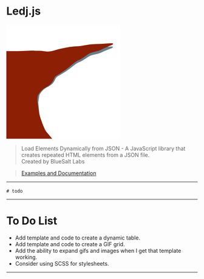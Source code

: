 # Ledj.js

![Ledj Logo](/docs/assets/images/ledj.png)

> Load Elements Dynamically from JSON - A JavaScript library that creates repeated HTML elements from a JSON file.   
> Created by BlueSalt Labs   
   
> [Examples and Documentation](http://ledj.bluesaltlabs.com)


-----

`# todo`


-----

# To Do List

* Add template and code to create a dynamic table.
* Add template and code to create a GIF grid.
* Add the ability to expand gifs and images when I get that template working.
* Consider using SCSS for stylesheets.


-----
